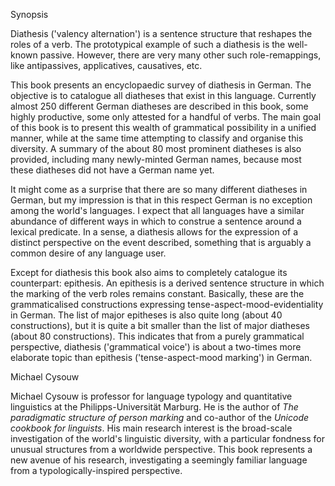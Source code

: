 Synopsis

Diathesis ('valency alternation') is a sentence structure that reshapes the roles of a verb. The prototypical example of such a diathesis is the well-known passive. However, there are very many other such role-remappings, like antipassives, applicatives, causatives, etc.

This book presents an encyclopaedic survey of diathesis in German. The objective is to catalogue all diatheses that exist in this language. Currently almost 250 different German diatheses are described in this book, some highly productive, some only attested for a handful of verbs. The main goal of this book is to present this wealth of grammatical possibility in a unified manner, while at the same time attempting to classify and organise this diversity. A summary of the about 80 most prominent diatheses is also provided, including many newly-minted German names, because most these diatheses did not have a German name yet.

It might come as a surprise that there are so many different diatheses in German, but my impression is that in this respect German is no exception among the world's languages. I expect that all languages have a similar abundance of different ways in which to construe a sentence around a lexical predicate. In a sense, a diathesis allows for the expression of a distinct perspective on the event described, something that is arguably a common desire of any language user.

Except for diathesis this book also aims to completely catalogue its counterpart: epithesis. An epithesis is a derived sentence structure in which the marking of the verb roles remains constant. Basically, these are the grammaticalised constructions expressing tense-aspect-mood-evidentiality in German. The list of major epitheses is also quite long (about 40 constructions), but it is quite a bit smaller than the list of major diatheses (about 80 constructions). This indicates that from a purely grammatical perspective, diathesis ('grammatical voice') is about a two-times more elaborate topic than epithesis ('tense-aspect-mood marking') in German.

Michael Cysouw

Michael Cysouw is professor for language typology and quantitative linguistics at the Philipps-Universität Marburg. He is the author of *The paradigmatic structure of person marking* and co-author of the *Unicode cookbook for linguists*. His main research interest is the broad-scale investigation of the world's linguistic diversity, with a particular fondness for unusual structures from a worldwide perspective. This book represents a new avenue of his research, investigating a seemingly familiar language from a typologically-inspired perspective.
